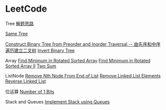 # LeetCode

Tree
[解题思路](http://blog.csdn.net/linhuanmars/article/details/19899259)

[Same Tree](https://github.com/nicolasNi/LeetCode/blob/master/100.%20Same%20Tree.md)

[Construct Binary Tree from Preorder and Inorder Traversal -- 由先序和中序遍历建立二叉树](https://github.com/nicolasNi/LeetCode/blob/master/105.%20Construct%20Binary%20Tree%20from%20Preorder%20and%20Inorder%20Traversal.md)
[Invert Binary Tree](https://github.com/nicolasNi/LeetCode/blob/master/226.%20Invert%20Binary%20Tree.md)


Array
[Find Minimum in Rotated Sorted Array](https://github.com/nicolasNi/LeetCode/blob/master/153.%20Find%20Minimum%20in%20Rotated%20Sorted%20Array.md)
[Find Minimum in Rotated Sorted Array II](https://github.com/nicolasNi/LeetCode/blob/master/154.%20Find%20Minimum%20in%20Rotated%20Sorted%20Array%20II.md)
[Two Sum](https://github.com/nicolasNi/LeetCode/blob/master/1.%20Two%20Sum.md)

ListNode
[Remove Nth Node From End of List](https://github.com/nicolasNi/LeetCode/blob/master/19.%20Remove%20Nth%20Node%20From%20End%20of%20List.md)
[Remove Linked List Elements](https://github.com/nicolasNi/LeetCode/blob/master/203.%20Remove%20Linked%20List%20Elements.md)
[Reverse Linked List](https://github.com/nicolasNi/LeetCode/blob/master/206.%20Reverse%20Linked%20List.md)
[]()

位运算
[Number of 1 Bits](https://github.com/nicolasNi/LeetCode/blob/master/191.%20Number%20of%201%20Bits.md)
[]()
[]()
[]()
[]()
[]()

Stack and Queues
[Implement Stack using Queues](https://github.com/nicolasNi/LeetCode/blob/master/225.%20Implement%20Stack%20using%20Queues.md)
[]()
[]()
[]()
[]()
[]()
[]()
[]()
[]()
[]()
[]()
[]()
[]()
